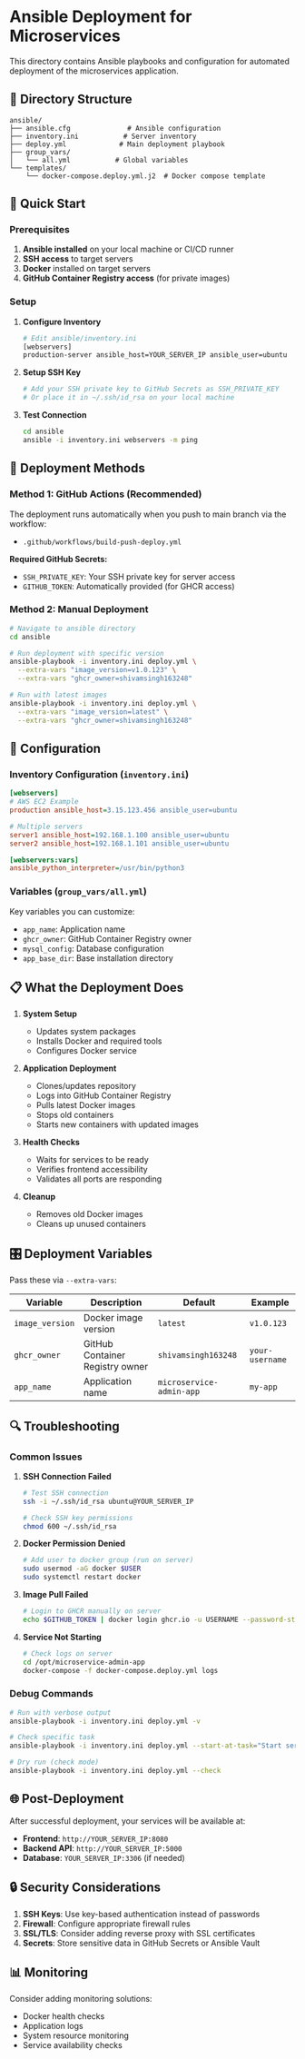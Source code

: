 # Ansible Deployment for Microservices

This directory contains Ansible playbooks and configuration for automated deployment of the microservices application.

## 📁 Directory Structure

```
ansible/
├── ansible.cfg              # Ansible configuration
├── inventory.ini           # Server inventory
├── deploy.yml             # Main deployment playbook
├── group_vars/
│   └── all.yml           # Global variables
└── templates/
    └── docker-compose.deploy.yml.j2  # Docker compose template
```

## 🚀 Quick Start

### Prerequisites

1. **Ansible installed** on your local machine or CI/CD runner
2. **SSH access** to target servers
3. **Docker** installed on target servers
4. **GitHub Container Registry access** (for private images)

### Setup

1. **Configure Inventory**
   ```bash
   # Edit ansible/inventory.ini
   [webservers]
   production-server ansible_host=YOUR_SERVER_IP ansible_user=ubuntu
   ```

2. **Setup SSH Key**
   ```bash
   # Add your SSH private key to GitHub Secrets as SSH_PRIVATE_KEY
   # Or place it in ~/.ssh/id_rsa on your local machine
   ```

3. **Test Connection**
   ```bash
   cd ansible
   ansible -i inventory.ini webservers -m ping
   ```

## 🎯 Deployment Methods

### Method 1: GitHub Actions (Recommended)

The deployment runs automatically when you push to main branch via the workflow:
- `.github/workflows/build-push-deploy.yml`

**Required GitHub Secrets:**
- `SSH_PRIVATE_KEY`: Your SSH private key for server access
- `GITHUB_TOKEN`: Automatically provided (for GHCR access)

### Method 2: Manual Deployment

```bash
# Navigate to ansible directory
cd ansible

# Run deployment with specific version
ansible-playbook -i inventory.ini deploy.yml \
  --extra-vars "image_version=v1.0.123" \
  --extra-vars "ghcr_owner=shivamsingh163248"

# Run with latest images
ansible-playbook -i inventory.ini deploy.yml \
  --extra-vars "image_version=latest" \
  --extra-vars "ghcr_owner=shivamsingh163248"
```

## 🔧 Configuration

### Inventory Configuration (`inventory.ini`)

```ini
[webservers]
# AWS EC2 Example
production ansible_host=3.15.123.456 ansible_user=ubuntu

# Multiple servers
server1 ansible_host=192.168.1.100 ansible_user=ubuntu
server2 ansible_host=192.168.1.101 ansible_user=ubuntu

[webservers:vars]
ansible_python_interpreter=/usr/bin/python3
```

### Variables (`group_vars/all.yml`)

Key variables you can customize:
- `app_name`: Application name
- `ghcr_owner`: GitHub Container Registry owner
- `mysql_config`: Database configuration
- `app_base_dir`: Base installation directory

## 📋 What the Deployment Does

1. **System Setup**
   - Updates system packages
   - Installs Docker and required tools
   - Configures Docker service

2. **Application Deployment**
   - Clones/updates repository
   - Logs into GitHub Container Registry
   - Pulls latest Docker images
   - Stops old containers
   - Starts new containers with updated images

3. **Health Checks**
   - Waits for services to be ready
   - Verifies frontend accessibility
   - Validates all ports are responding

4. **Cleanup**
   - Removes old Docker images
   - Cleans up unused containers

## 🎛️ Deployment Variables

Pass these via `--extra-vars`:

| Variable | Description | Default | Example |
|----------|-------------|---------|---------|
| `image_version` | Docker image version | `latest` | `v1.0.123` |
| `ghcr_owner` | GitHub Container Registry owner | `shivamsingh163248` | `your-username` |
| `app_name` | Application name | `microservice-admin-app` | `my-app` |

## 🔍 Troubleshooting

### Common Issues

1. **SSH Connection Failed**
   ```bash
   # Test SSH connection
   ssh -i ~/.ssh/id_rsa ubuntu@YOUR_SERVER_IP
   
   # Check SSH key permissions
   chmod 600 ~/.ssh/id_rsa
   ```

2. **Docker Permission Denied**
   ```bash
   # Add user to docker group (run on server)
   sudo usermod -aG docker $USER
   sudo systemctl restart docker
   ```

3. **Image Pull Failed**
   ```bash
   # Login to GHCR manually on server
   echo $GITHUB_TOKEN | docker login ghcr.io -u USERNAME --password-stdin
   ```

4. **Service Not Starting**
   ```bash
   # Check logs on server
   cd /opt/microservice-admin-app
   docker-compose -f docker-compose.deploy.yml logs
   ```

### Debug Commands

```bash
# Run with verbose output
ansible-playbook -i inventory.ini deploy.yml -v

# Check specific task
ansible-playbook -i inventory.ini deploy.yml --start-at-task="Start services"

# Dry run (check mode)
ansible-playbook -i inventory.ini deploy.yml --check
```

## 🌐 Post-Deployment

After successful deployment, your services will be available at:

- **Frontend**: `http://YOUR_SERVER_IP:8080`
- **Backend API**: `http://YOUR_SERVER_IP:5000`
- **Database**: `YOUR_SERVER_IP:3306` (if needed)

## 🔒 Security Considerations

1. **SSH Keys**: Use key-based authentication instead of passwords
2. **Firewall**: Configure appropriate firewall rules
3. **SSL/TLS**: Consider adding reverse proxy with SSL certificates
4. **Secrets**: Store sensitive data in GitHub Secrets or Ansible Vault

## 📊 Monitoring

Consider adding monitoring solutions:
- Docker health checks
- Application logs
- System resource monitoring
- Service availability checks
